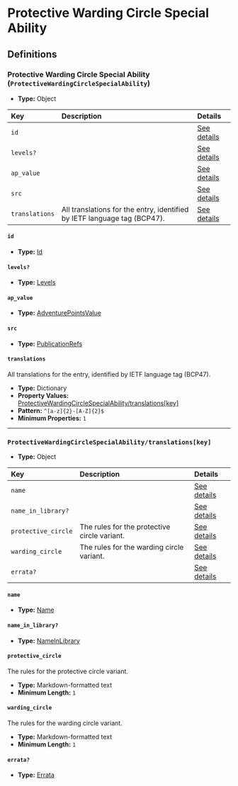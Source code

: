 # Protective Warding Circle Special Ability

## Definitions

### <a name="ProtectiveWardingCircleSpecialAbility"></a> Protective Warding Circle Special Ability (`ProtectiveWardingCircleSpecialAbility`)

- **Type:** Object

Key | Description | Details
:-- | :-- | :--
`id` |  | <a href="#ProtectiveWardingCircleSpecialAbility/id">See details</a>
`levels?` |  | <a href="#ProtectiveWardingCircleSpecialAbility/levels">See details</a>
`ap_value` |  | <a href="#ProtectiveWardingCircleSpecialAbility/ap_value">See details</a>
`src` |  | <a href="#ProtectiveWardingCircleSpecialAbility/src">See details</a>
`translations` | All translations for the entry, identified by IETF language tag (BCP47). | <a href="#ProtectiveWardingCircleSpecialAbility/translations">See details</a>

#### <a name="ProtectiveWardingCircleSpecialAbility/id"></a> `id`

- **Type:** <a href="#Id">Id</a>

#### <a name="ProtectiveWardingCircleSpecialAbility/levels"></a> `levels?`

- **Type:** <a href="#Levels">Levels</a>

#### <a name="ProtectiveWardingCircleSpecialAbility/ap_value"></a> `ap_value`

- **Type:** <a href="#AdventurePointsValue">AdventurePointsValue</a>

#### <a name="ProtectiveWardingCircleSpecialAbility/src"></a> `src`

- **Type:** <a href="../source/_PublicationRef.md#PublicationRefs">PublicationRefs</a>

#### <a name="ProtectiveWardingCircleSpecialAbility/translations"></a> `translations`

All translations for the entry, identified by IETF language tag (BCP47).

- **Type:** Dictionary
- **Property Values:** <a href="#ProtectiveWardingCircleSpecialAbility/translations[key]">ProtectiveWardingCircleSpecialAbility/translations[key]</a>
- **Pattern:** `^[a-z]{2}-[A-Z]{2}$`
- **Minimum Properties:** `1`

---

### <a name="ProtectiveWardingCircleSpecialAbility/translations[key]"></a> `ProtectiveWardingCircleSpecialAbility/translations[key]`

- **Type:** Object

Key | Description | Details
:-- | :-- | :--
`name` |  | <a href="#ProtectiveWardingCircleSpecialAbility/translations[key]/name">See details</a>
`name_in_library?` |  | <a href="#ProtectiveWardingCircleSpecialAbility/translations[key]/name_in_library">See details</a>
`protective_circle` | The rules for the protective circle variant. | <a href="#ProtectiveWardingCircleSpecialAbility/translations[key]/protective_circle">See details</a>
`warding_circle` | The rules for the warding circle variant. | <a href="#ProtectiveWardingCircleSpecialAbility/translations[key]/warding_circle">See details</a>
`errata?` |  | <a href="#ProtectiveWardingCircleSpecialAbility/translations[key]/errata">See details</a>

#### <a name="ProtectiveWardingCircleSpecialAbility/translations[key]/name"></a> `name`

- **Type:** <a href="#Name">Name</a>

#### <a name="ProtectiveWardingCircleSpecialAbility/translations[key]/name_in_library"></a> `name_in_library?`

- **Type:** <a href="#NameInLibrary">NameInLibrary</a>

#### <a name="ProtectiveWardingCircleSpecialAbility/translations[key]/protective_circle"></a> `protective_circle`

The rules for the protective circle variant.

- **Type:** Markdown-formatted text
- **Minimum Length:** `1`

#### <a name="ProtectiveWardingCircleSpecialAbility/translations[key]/warding_circle"></a> `warding_circle`

The rules for the warding circle variant.

- **Type:** Markdown-formatted text
- **Minimum Length:** `1`

#### <a name="ProtectiveWardingCircleSpecialAbility/translations[key]/errata"></a> `errata?`

- **Type:** <a href="../source/_Erratum.md#Errata">Errata</a>
